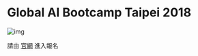 # Global AI Bootcamp Taipei 2018

![img](https://www.globalaibootcamp.com/themes/images/slide-1.jpg)

請由 [官網](https://suensummit.github.io/ai-bootcamp-taipei/) 進入報名
